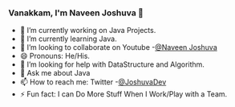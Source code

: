 ### Vanakkam, I'm Naveen Joshuva  👋

- 🔭 I’m currently working on Java Projects.
- 🌱 I’m currently learning Java.
- 👯 I’m looking to collaborate on Youtube -[@Naveen Joshuva](https://www.youtube.com/channel/UCcpeP6cWEabd6pbkfPsC8Jw)
- 😄 Pronouns: He/His.
- 🤔 I’m looking for help with DataStructure and Algorithm.
- 💬 Ask me about Java
- 📫 How to reach me: Twitter -[@JoshuvaDev](https://twitter.com/JoshuvaDev) 
- ⚡ Fun fact: I can Do More Stuff When I Work/Play with a Team.

